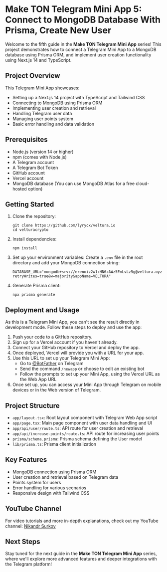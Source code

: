 # Make TON Telegram Mini App 5: Connect to MongoDB Database With Prisma, Create New User

Welcome to the fifth guide in the **Make TON Telegram Mini App** series! This project demonstrates how to connect a Telegram Mini App to a MongoDB database using Prisma ORM, and implement user creation functionality using Next.js 14 and TypeScript.

## Project Overview

This Telegram Mini App showcases:
- Setting up a Next.js 14 project with TypeScript and Tailwind CSS
- Connecting to MongoDB using Prisma ORM
- Implementing user creation and retrieval
- Handling Telegram user data
- Managing user points system
- Basic error handling and data validation

## Prerequisites

- Node.js (version 14 or higher)
- npm (comes with Node.js)
- A Telegram account
- A Telegram Bot Token
- GitHub account
- Vercel account
- MongoDB database (You can use MongoDB Atlas for a free cloud-hosted option)

## Getting Started

1. Clone the repository:
   ```
   git clone https://github.com/lyrycx/veltura.io
   cd velturacrypto
   ```

2. Install dependencies:
   ```
   npm install
   ```

3. Set up your environment variables:
   Create a `.env` file in the root directory and add your MongoDB connection string:
   ```
   DATABASE_URL="mongodb+srv://erenoiz2w1:HN6zAWz5FmLvLz5g@veltura.oyzyg.mongodb.net/veltura_database?retryWrites=true&w=majority&appName=VELTURA"
   ```

4. Generate Prisma client:
   ```
   npx prisma generate
   ```

## Deployment and Usage

As this is a Telegram Mini App, you can't see the result directly in development mode. Follow these steps to deploy and use the app:

1. Push your code to a GitHub repository.
2. Sign up for a Vercel account if you haven't already.
3. Connect your GitHub repository to Vercel and deploy the app.
4. Once deployed, Vercel will provide you with a URL for your app.
5. Use this URL to set up your Telegram Mini App:
   - Go to [@BotFather](https://t.me/BotFather) on Telegram
   - Send the command `/newapp` or choose to edit an existing bot
   - Follow the prompts to set up your Mini App, using the Vercel URL as the Web App URL
6. Once set up, you can access your Mini App through Telegram on mobile devices or in the Web version of Telegram.

## Project Structure

- `app/layout.tsx`: Root layout component with Telegram Web App script
- `app/page.tsx`: Main page component with user data handling and UI
- `app/api/user/route.ts`: API route for user creation and retrieval
- `app/api/increase-points/route.ts`: API route for increasing user points
- `prisma/schema.prisma`: Prisma schema defining the User model
- `lib/prisma.ts`: Prisma client initialization

## Key Features

- MongoDB connection using Prisma ORM
- User creation and retrieval based on Telegram data
- Points system for users
- Error handling for various scenarios
- Responsive design with Tailwind CSS

## YouTube Channel

For video tutorials and more in-depth explanations, check out my YouTube channel:
[Nikandr Surkov](https://www.youtube.com/@NikandrSurkov)

## Next Steps

Stay tuned for the next guide in the **Make TON Telegram Mini App** series, where we'll explore more advanced features and deeper integrations with the Telegram platform!